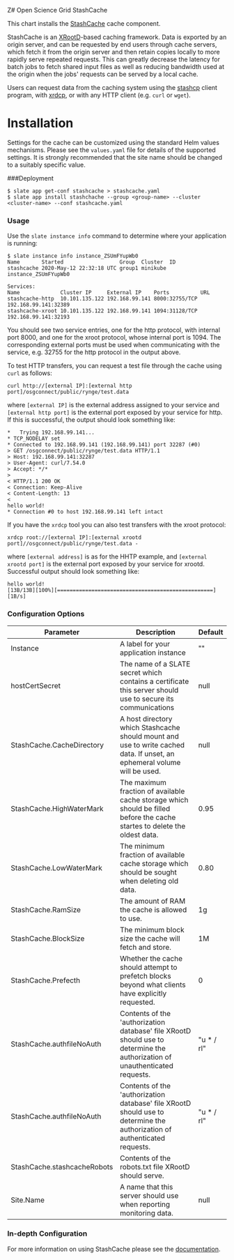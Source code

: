 Z# Open Science Grid StashCache

This chart installs the [StashCache](https://opensciencegrid.org/docs/data/stashcache/overview/) cache component. 

StashCache is an [XRootD](http://www.xrootd.org)-based caching framework. Data is exported by an origin server, and can be requested by end users through cache servers, which fetch it from the origin server and then retain copies locally to more rapidly serve repeated requests. This can greatly decrease the latency for batch jobs to fetch shared input files as well as reducing bandwidth used at the origin when the jobs' requests can be served by a local cache. 

Users can request data from the caching system using the [stashcp](https://support.opensciencegrid.org/support/solutions/articles/12000002775-transferring-data-with-stashcach) client program, with [xrdcp](https://xrootd.slac.stanford.edu), or with any HTTP client (e.g. `curl` or `wget`). 

# Installation

Settings for the cache can be customized using the standard Helm values mechanisms. Please see the `values.yaml` file for details of the supported settings. It is strongly recommended that the site name should be changed to a suitably specific value. 

###Deployment
```console
$ slate app get-conf stashcache > stashcache.yaml
$ slate app install stashchache --group <group-name> --cluster <cluster-name> --conf stashcache.yaml
```

### Usage

Use the `slate instance info` command to determine where your application is running:

	$ slate instance info instance_ZSUmFYupWb0
	Name       Started                  Group  Cluster  ID                  
	stashcache 2020-May-12 22:32:18 UTC group1 minikube instance_ZSUmFYupWb0

	Services:
	Name             Cluster IP     External IP    Ports          URL            
	stashcache-http  10.101.135.122 192.168.99.141 8000:32755/TCP 192.168.99.141:32389
	stashcache-xroot 10.101.135.122 192.168.99.141 1094:31128/TCP 192.168.99.141:32193
	
You should see two service entries, one for the http protocol, with internal port 8000, and one for the xroot protocol, whose internal port is 1094. The corresponding external ports must be used when communicating with the service, e.g. 32755 for the http protocol in the output above. 

To test HTTP transfers, you can request a test file through the cache using `curl` as follows:

	curl http://[external IP]:[external http port]/osgconnect/public/rynge/test.data

where `[external IP]` is the external address assigned to your service and `[external http port]` is the external port exposed by your service for http. If this is successful, the output should look something like:

	*   Trying 192.168.99.141...
	* TCP_NODELAY set
	* Connected to 192.168.99.141 (192.168.99.141) port 32287 (#0)
	> GET /osgconnect/public/rynge/test.data HTTP/1.1
	> Host: 192.168.99.141:32287
	> User-Agent: curl/7.54.0
	> Accept: */*
	> 
	< HTTP/1.1 200 OK
	< Connection: Keep-Alive
	< Content-Length: 13
	< 
	hello world!
	* Connection #0 to host 192.168.99.141 left intact

If you have the `xrdcp` tool you can also test transfers with the xroot protocol:

	xrdcp root://[external IP]:[external xrootd port]//osgconnect/public/rynge/test.data -

where `[external address]` is as for the HHTP example, and `[external xrootd port]` is the external port exposed by your service for xrootd. Successful output should look something like:

	hello world!
	[13B/13B][100%][==================================================][1B/s]

### Configuration Options
| Parameter | Description | Default |
| --------  | ----------  | ------- |
| Instance | A label for your application instance | "" |
| hostCertSecret | The name of a SLATE secret which contains a certificate this server should use to secure its communications | null |
| StashCache.CacheDirectory | A host directory which Stashcache should mount and use to write cached data. If unset, an ephemeral volume will be used. | null |
| StashCache.HighWaterMark | The maximum fraction of available cache storage which should be filled before the cache startes to delete the oldest data. | 0.95 |
| StashCache.LowWaterMark | The minimum fraction of available cache storage which should be sought when deleting old data. | 0.80 |
| StashCache.RamSize | The amount of RAM the cache is allowed to use. | 1g |
| StashCache.BlockSize | The minimum block size the cache will fetch and store. | 1M |
| StashCache.Prefecth | Whether the cache should attempt to prefetch blocks beyond what clients have explicitly requested. | 0 |
| StashCache.authfileNoAuth | Contents of the 'authorization database' file XRootD should use to determine the authorization of unauthenticated requests.| "u * / rl" |
| StashCache.authfileNoAuth | Contents of the 'authorization database' file XRootD should use to determine the authorization of authenticated requests.| "u * / rl" |
| StashCache.stashcacheRobots | Contents of the robots.txt file XRootD should serve. |  |
| Site.Name | A name that this server should use when reporting monitoring data. | null |

### In-depth Configuration
For more information on using StashCache please see the  [documentation](https://opensciencegrid.org/docs/data/stashcache/overview/). 
